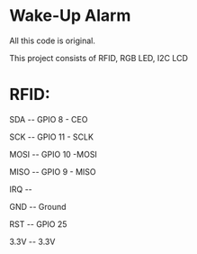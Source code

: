 # Wake-Up Alarm

All this code is original.

This project consists of RFID, RGB LED, I2C LCD

# RFID:


SDA -- GPIO 8 - CEO

SCK -- GPIO 11 - SCLK

MOSI -- GPIO 10 -MOSI

MISO -- GPIO 9 - MISO

IRQ -- 

GND -- Ground

RST -- GPIO 25

3.3V -- 3.3V
